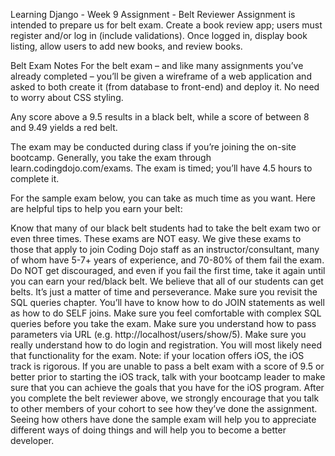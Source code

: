 Learning Django - Week 9 Assignment - Belt Reviewer
Assignment is intended to prepare us for belt exam. Create a book review app; users must register and/or log in (include validations). Once logged in, display book listing, allow users to add new books, and review books.


Belt Exam Notes
For the belt exam – and like many assignments you’ve already completed – you’ll be given a wireframe of a web application and asked to both create it (from database to front-end) and deploy it. No need to worry about CSS styling.

Any score above a 9.5 results in a black belt, while a score of between 8 and 9.49 yields a red belt.

The exam may be conducted during class if you’re joining the on-site bootcamp. Generally, you take the exam through learn.codingdojo.com/exams. The exam is timed; you’ll have 4.5 hours to complete it.

For the sample exam below, you can take as much time as you want. Here are helpful tips to help you earn your belt:

Know that many of our black belt students had to take the belt exam two or even three times. These exams are NOT easy. We give these exams to those that apply to join Coding Dojo staff as an instructor/consultant, many of whom have 5-7+ years of experience, and 70-80% of them fail the exam. Do NOT get discouraged, and even if you fail the first time, take it again until you can earn your red/black belt. We believe that all of our students can get belts. It’s just a matter of time and perseverance.
Make sure you revisit the SQL queries chapter. You’ll have to know how to do JOIN statements as well as how to do SELF joins. Make sure you feel comfortable with complex SQL queries before you take the exam.
Make sure you understand how to pass parameters via URL (e.g. http://localhost/users/show/5).
Make sure you really understand how to do login and registration. You will most likely need that functionality for the exam.
Note: if your location offers iOS, the iOS track is rigorous. If you are unable to pass a belt exam with a score of 9.5 or better prior to starting the iOS track, talk with your bootcamp leader to make sure that you can achieve the goals that you have for the iOS program.
After you complete the belt reviewer above, we strongly encourage that you talk to other members of your cohort to see how they’ve done the assignment. Seeing how others have done the sample exam will help you to appreciate different ways of doing things and will help you to become a better developer.